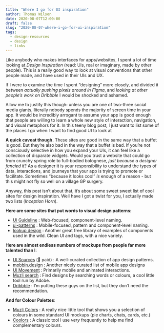 ```yaml
---
title: "Where I go for UI inspiration"
author: Thomas Wilson
date: 2020-08-07T12:00:00
draft: false
slug: "2020-08-07-where-i-go-for-ui-inspiration"
tags:
  - design-resources
  - design
  - links
---
```


Like anybody who makes interfaces for apps/websites, I spent a lot of time looking at _Design Inspiration_ (read: UIs, real or imaginary, made by other people). This is a really good way to look at visual conventions that other people made, and have used in their UIs and UX.

If I were to examine the time I spent “designing” more closely, and divided it between _actually pushing pixels around in Figma_, and _looking at other people’s work on Dribbble_ I would be shocked and ashamed.

Allow me to justify this though: unless you are one of two-three social media giants, literally nobody spends the majority of screen time in your app. It would be incredibly arrogant to assume your app is good enough that people are willing to learn a whole new style of interaction, navigation, and visual metaphors for it.
In this teeny blog post, I just want to list some of the places I go when I want to find good UI to look at

**A quick caveat though.** These sites are good in the same way that a buffet is good. But they’re also bad in the way that a buffet is bad. If you’re not consciously selective in how you expand your UIs, it can feel like a collection of disparate widgets. Would you trust a website that could go from crunchy spring role to full-bodied bolognese, _just because a designer fancied it_? As a designer it is your responsibility to understand the types of data, interactions, and journeys that your app is trying to promote or facilitate. Sometimes “because it looks cool” _is_ enough of a reason - but this might not fly so well on a village GP surgery.

Anyway, this post isn’t about that, it’s about some sweet sweet list of cool sites for design inspiration. Well have I got a twist for you, I actually made two lists (_Inception Horn_).

**Here are some sites that put words to visual design patterns**:

- [UI Guideline](https://www.uiguideline.com/) : Web-focused, component-level naming.
- [ui-patterns](https://ui-patterns.com/patterns) : Mobile-focused, pattern and component-level naming.
- [lookup.design](https://lookup.design) : Another great free library of examples of components used in the wild. Clean UI and tags, with a nice variety.

**Here are almost endless numbers of mockups from people far more talented than I**:

- [UI Sources](https://www.uisources.com/) (💸 paid) : A well-curated collection of app design patterns.
- [mobbin.design](https://mobbin.design/) : Another nicely curated list of mobile app designs
- [UI Movement](https://uimovement.com/) : Primarily mobile and animated interactions.
- [Muzli search](https://search.muz.li/) : Find designs by searching words or colours, a cool little tool run by Adobe.
- [Dribbble](https://dribbble.com/) : I’m putting these guys on the list, but they don’t need the recommendation.

**And for Colour Palettes**:

- [Muzli Colors](https://colors.muz.li/) : A really nice little tool that shows you a selection of colours in some standard UI mockups (pie charts, chats, cards, etc.)
- [Coolors](https://coolors.co/) : A classic tool I use _very_ frequently to help me find complementary colours.
